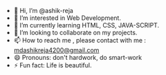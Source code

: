 - 👋 Hi, I’m @ashik-reja
- 👀 I’m interested in Web Development.
- 🌱 I’m currently learning HTML, CSS, JAVA-SCRIPT.
- 💞️ I’m looking to collaborate on my projects.
- 📫 How to reach me , please contact with me : mdashikreja4200@gmail.com
- 😄 Pronouns: don't hardwork, do smart-work
- ⚡ Fun fact: Life is beautiful.

<!---
ashik-reja/ashik-reja is a ✨ special ✨ repository because its `README.md` (this file) appears on your GitHub profile.
You can click the Preview link to take a look at your changes.
--->

